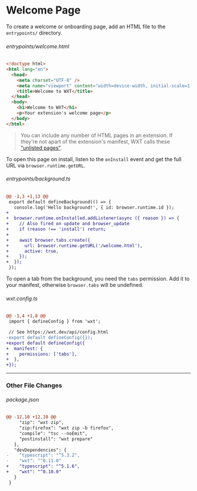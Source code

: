 <!-- Generated by scripts/generate-diffs.ts -->

# Welcome Page

To create a welcome or onboarding page, add an HTML file to the `entrypoints/` directory.

###### entrypoints/welcome.html

```html
<!doctype html>
<html lang="en">
  <head>
    <meta charset="UTF-8" />
    <meta name="viewport" content="width=device-width, initial-scale=1.0" />
    <title>Welcome to WXT</title>
  </head>
  <body>
    <h1>Welcome to WXT</h1>
    <p>Your extension's welcome page</p>
  </body>
</html>
```

> You can include any number of HTML pages in an extension. If they're not apart of the extension's manifest, WXT calls these ["unlisted pages"](https://wxt.dev/entrypoints/unlisted-pages.html).

To open this page on install, listen to the `onInstall` event and get the full URL via `browser.runtime.getURL`.

###### entrypoints/background.ts

```diff
@@ -1,3 +1,13 @@
 export default defineBackground(() => {
   console.log('Hello background!', { id: browser.runtime.id });
+
+  browser.runtime.onInstalled.addListener(async ({ reason }) => {
+    // Also fired on update and browser_update
+    if (reason !== 'install') return;
+
+    await browser.tabs.create({
+      url: browser.runtime.getURL('/welcome.html'),
+      active: true,
+    });
+  });
 });
```

To open a tab from the background, you need the `tabs` permission. Add it to your manifest, otherwise `browser.tabs` will be undefined.

###### wxt.config.ts

```diff
@@ -1,4 +1,8 @@
 import { defineConfig } from 'wxt';

 // See https://wxt.dev/api/config.html
-export default defineConfig({});
+export default defineConfig({
+  manifest: {
+    permissions: ['tabs'],
+  },
+});
```

---

### Other File Changes

###### package.json

```diff
@@ -12,10 +12,10 @@
     "zip": "wxt zip",
     "zip:firefox": "wxt zip -b firefox",
     "compile": "tsc --noEmit",
     "postinstall": "wxt prepare"
   },
   "devDependencies": {
-    "typescript": "^5.3.2",
-    "wxt": "^0.11.0"
+    "typescript": "^5.1.6",
+    "wxt": "^0.10.0"
   }
 }
```
